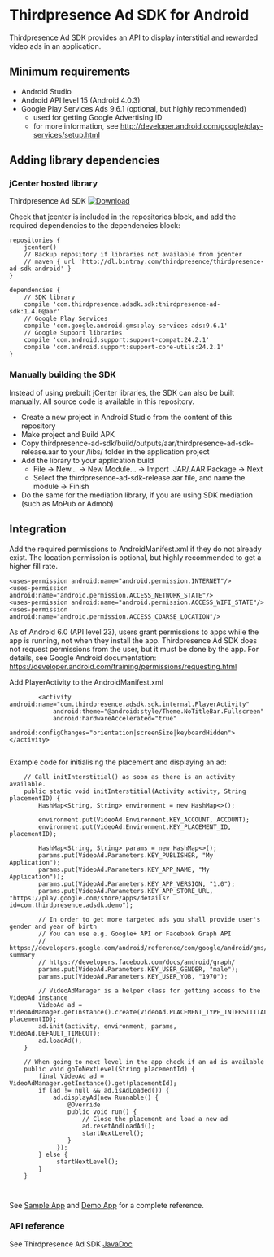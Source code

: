 # Thirdpresence Ad SDK for Android

Thirdpresence Ad SDK provides an API to display interstitial and rewarded video ads in an application.

## Minimum requirements

- Android Studio
- Android API level 15 (Android 4.0.3)
- Google Play Services Ads 9.6.1 (optional, but highly recommended)
    - used for getting Google Advertising ID
    - for more information, see http://developer.android.com/google/play-services/setup.html

## Adding library dependencies

### jCenter hosted library

Thirdpresence Ad SDK
[ ![Download](https://api.bintray.com/packages/thirdpresence/thirdpresence-ad-sdk-android/com.thirdpresence.adsdk.sdk/images/download.svg) ](https://bintray.com/thirdpresence/thirdpresence-ad-sdk-android/com.thirdpresence.adsdk.sdk/_latestVersion)

Check that jcenter is included in the repositories block, and add the required dependencies to the dependencies block:
```
repositories {
    jcenter()
    // Backup repository if libraries not available from jcenter
    // maven { url 'http://dl.bintray.com/thirdpresence/thirdpresence-ad-sdk-android' }
}

dependencies {
	// SDK library
    compile 'com.thirdpresence.adsdk.sdk:thirdpresence-ad-sdk:1.4.0@aar'
    // Google Play Services 
    compile 'com.google.android.gms:play-services-ads:9.6.1'
    // Google Support libraries
    compile 'com.android.support:support-compat:24.2.1'
    compile 'com.android.support:support-core-utils:24.2.1'
}
```

### Manually building the SDK

Instead of using prebuilt jCenter libraries, the SDK can also be built manually. All source code is available in this repository.

- Create a new project in Android Studio from the content of this repository
- Make project and Build APK
- Copy thirdpresence-ad-sdk/build/outputs/aar/thirdpresence-ad-sdk-release.aar to your /libs/ folder in the application project
- Add the library to your application build 
	- File -> New... -> New Module... -> Import .JAR/.AAR Package -> Next
	- Select the thirdpresence-ad-sdk-release.aar file, and name the module -> Finish
- Do the same for the mediation library, if you are using SDK mediation (such as MoPub or Admob)

## Integration

Add the required permissions to AndroidManifest.xml if they do not already exist.
The location permission is optional, but highly recommended to get a higher fill rate.
```
<uses-permission android:name="android.permission.INTERNET"/> 
<uses-permission android:name="android.permission.ACCESS_NETWORK_STATE"/>
<uses-permission android:name="android.permission.ACCESS_WIFI_STATE"/>
<uses-permission android:name="android.permission.ACCESS_COARSE_LOCATION"/>
```

As of Android 6.0 (API level 23), users grant permissions to apps while the app is running, not when they install the app. 
Thirdpresence Ad SDK does not request permissions from the user, but it must be done by the app.
For details, see Google Android documentation:
https://developer.android.com/training/permissions/requesting.html

Add PlayerActivity to the AndroidManifest.xml
```
        <activity android:name="com.thirdpresence.adsdk.sdk.internal.PlayerActivity"
            android:theme="@android:style/Theme.NoTitleBar.Fullscreen"
            android:hardwareAccelerated="true"
            android:configChanges="orientation|screenSize|keyboardHidden"></activity>
                        
```

Example code for initialising the placement and displaying an ad:
```
    // Call initInterstitial() as soon as there is an activity available.
    public static void initInterstitial(Activity activity, String placementID) {
        HashMap<String, String> environment = new HashMap<>();

        environment.put(VideoAd.Environment.KEY_ACCOUNT, ACCOUNT);
        environment.put(VideoAd.Environment.KEY_PLACEMENT_ID, placementID);

        HashMap<String, String> params = new HashMap<>();
        params.put(VideoAd.Parameters.KEY_PUBLISHER, "My Application");
        params.put(VideoAd.Parameters.KEY_APP_NAME, "My Application"));
        params.put(VideoAd.Parameters.KEY_APP_VERSION, "1.0");
        params.put(VideoAd.Parameters.KEY_APP_STORE_URL, "https://play.google.com/store/apps/details?id=com.thirdpresence.adsdk.demo");

        // In order to get more targeted ads you shall provide user's gender and year of birth
        // You can use e.g. Google+ API or Facebook Graph API
        // https://developers.google.com/android/reference/com/google/android/gms/plus/model/people/package-summary
        // https://developers.facebook.com/docs/android/graph/
        params.put(VideoAd.Parameters.KEY_USER_GENDER, "male");
        params.put(VideoAd.Parameters.KEY_USER_YOB, "1970");

        // VideoAdManager is a helper class for getting access to the VideoAd instance
        VideoAd ad = VideoAdManager.getInstance().create(VideoAd.PLACEMENT_TYPE_INTERSTITIAL, placementID);
        ad.init(activity, environment, params, VideoAd.DEFAULT_TIMEOUT);
        ad.loadAd();
    }

    // When going to next level in the app check if an ad is available
    public void goToNextLevel(String placementId) {
        final VideoAd ad = VideoAdManager.getInstance().get(placementId);
        if (ad != null && ad.isAdLoaded()) {
            ad.displayAd(new Runnable() {
                @Override
                public void run() {
                    // Close the placement and load a new ad
                    ad.resetAndLoadAd();
                    startNextLevel();
                }
             });
        } else {
             startNextLevel();
        }
    }
    
    
```

See [Sample App](../thirdpresence-ad-sdk-demo#thirdpresence-ad-sdk-for-android---sample-application) and
[Demo App](../thirdpresence-ad-sdk-demo#thirdpresence-ad-sdk-for-android---demo-application) for a complete reference. 

### API reference

See Thirdpresence Ad SDK [JavaDoc](http://s3.amazonaws.com/thirdpresence-ad-tags/sdk/javadoc/android/1.4.0/index.html)


